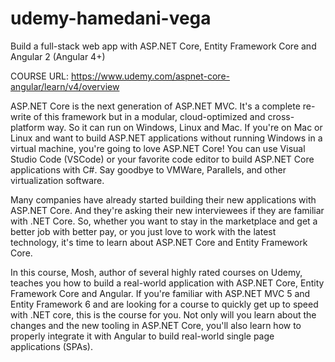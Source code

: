 # udemy-hamedani-vega
Build a full-stack web app with ASP.NET Core, Entity Framework Core and Angular 2 (Angular 4+)

COURSE URL: https://www.udemy.com/aspnet-core-angular/learn/v4/overview

ASP.NET Core is the next generation of ASP.NET MVC. It's a complete re-write of this framework but in a modular, cloud-optimized and cross-platform way. So it can run on Windows, Linux and Mac. If you're on Mac or Linux and want to build ASP.NET applications without running Windows in a virtual machine, you're going to love ASP.NET Core! You can use Visual Studio Code (VSCode) or your favorite code editor to build ASP.NET Core applications with C#. Say goodbye to VMWare, Parallels, and other virtualization software. 

Many companies have already started building their new applications with ASP.NET Core. And they're asking their new interviewees if they are familiar with .NET Core. So, whether you want to stay in the marketplace and get a better job with better pay, or you just love to work with the latest technology, it's time to learn about ASP.NET Core and Entity Framework Core. 

In this course, Mosh, author of several highly rated courses on Udemy, teaches you how to build a real-world application with ASP.NET Core, Entity Framework Core and Angular. If you're familiar with ASP.NET MVC 5 and Entity Framework 6 and are looking for a course to quickly get up to speed with .NET core, this is the course for you. Not only will you learn about the changes and the new tooling in ASP.NET Core, you'll also learn how to properly integrate it with Angular to build real-world single page applications (SPAs). 
